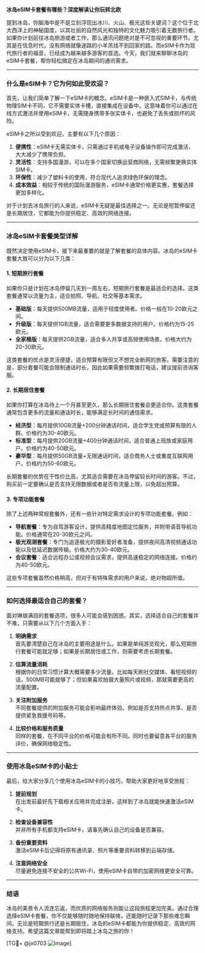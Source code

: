 **冰岛eSIM卡套餐有哪些？深度解读让你玩转北欧**

提到冰岛，你脑海中是不是立刻浮现出冰川、火山、极光这些关键词？这个位于北大西洋上的神秘国度，以其壮丽的自然风光和独特的文化魅力吸引着无数旅行者。如果你计划前往冰岛旅游或者工作，那么通讯问题绝对是不可忽视的重要环节。尤其是在信息时代，没有网络就像迷路的小羊羔找不到回家的路。而eSIM卡作为现代旅行者的福音，已经成为越来越多游客的首选。今天，我们就来聊聊冰岛的eSIM卡套餐，帮你轻松搞定在冰岛期间的通讯需求。

---

### **什么是eSIM卡？它为何如此受欢迎？**

首先，让我们简单了解一下eSIM卡的概念。eSIM卡是一种嵌入式SIM卡，与传统物理SIM卡不同，它不需要实体卡槽，直接集成在设备中。这意味着你可以通过在线方式激活并使用eSIM卡，无需随身携带多张实体卡，也避免了丢失或损坏的风险。

eSIM卡之所以受到欢迎，主要有以下几个原因：

1. **便携性**：eSIM卡无需实体卡，只需通过手机或电子设备操作即可完成激活，大大减少了携带负担。
2. **灵活性**：支持多国漫游，可以在多个国家切换运营商网络，无需频繁更换实体SIM卡。
3. **环保性**：减少了塑料卡的使用，符合现代人追求绿色环保的理念。
4. **成本效益**：相较于传统的国际漫游服务，eSIM卡通常价格更实惠，套餐选择更加多样化。

对于计划去冰岛旅行的人来说，eSIM卡无疑是最佳选择之一。无论是短暂停留还是长期居住，它都能为你提供稳定、高效的网络连接。

---

### **冰岛eSIM卡套餐类型详解**

既然决定使用eSIM卡，接下来最重要的就是了解套餐的具体内容。冰岛的eSIM卡套餐大致可以分为以下几类：

#### **1. 短期旅行套餐**
如果你只是计划在冰岛停留几天到一周左右，短期旅行套餐是最适合的选择。这类套餐通常以流量为主，适合拍照、导航、社交等基本需求。

- **基础版**：每天提供500MB流量，适用于轻度使用者。价格一般在10-20欧元之间。
- **升级版**：每天提供1GB流量，适合需要更多数据支持的用户。价格约为15-25欧元。
- **全家桶版**：每天提供2GB流量，适合多人共享或高频使用场景。价格大约为20-30欧元。

这类套餐的优点是灵活便捷，适合预算有限但又不想完全断网的旅客。需要注意的是，部分套餐可能会限制通话时长，因此如果需要频繁拨打电话，建议提前咨询客服。

#### **2. 长期居住套餐**
如果你打算在冰岛待上一个月甚至更久，那么长期居住套餐会更适合你。这类套餐通常包含更多的流量和通话时长，能够满足长时间的通信需求。

- **经济型**：每月提供10GB流量+200分钟通话时间，适合学生党或预算有限的人群。价格约为30-40欧元。
- **标准型**：每月提供20GB流量+400分钟通话时间，适合普通上班族或家庭用户。价格约为40-50欧元。
- **豪华型**：每月提供50GB流量+无限通话时间，适合商务人士或重度互联网用户。价格约为50-60欧元。

长期套餐的优势在于性价比高，尤其适合需要在冰岛停留较长时间的游客。不过，购买前一定要确认是否支持无限数据或者是否有流量上限，以免超出预算。

#### **3. 专项功能套餐**
除了上述两种常规套餐外，还有一些针对特定需求设计的专项功能套餐。例如：

- **导航套餐**：专为自驾游客设计，提供高精度地图定位服务，并附带语音导航功能。价格通常在20-30欧元之间。
- **极光观测套餐**：专门为追逐极光的摄影爱好者准备，提供夜间高清视频通话功能以及低延迟数据传输。价格大约为30-40欧元。
- **会议套餐**：适合远程办公或视频会议需求，提供高速稳定的网络连接。价格约为40-50欧元。

这些专项套餐虽然价格稍高，但对于有特殊需求的用户来说，绝对物超所值。

---

### **如何选择最适合自己的套餐？**

面对琳琅满目的套餐选项，很多人可能会感到困惑。其实，选择适合自己的套餐并不难，只需要从以下几个方面入手：

1. **明确需求**  
   首先要清楚自己在冰岛的主要用途是什么。如果是单纯游览观光，那么短期旅行套餐可能就足够；如果是长期居住或工作，则需要考虑长期套餐。

2. **估算流量消耗**  
   根据你的日常习惯计算大概需要多少流量。比如每天刷社交媒体、看短视频的话，500MB可能就够了；但如果喜欢拍摄大量照片或视频，那就需要更高的流量配置。

3. **关注附加服务**  
   不同套餐提供的附加服务可能会影响最终体验。例如是否支持热点共享、是否提供紧急救援号码等。

4. **比较价格和服务质量**  
   同样的套餐，在不同平台的价格可能会有所不同。同时也要留意各平台的服务评价，确保网络稳定性。

---

### **使用冰岛eSIM卡的小贴士**

最后，给大家分享几个使用冰岛eSIM卡的小技巧，帮助大家更好地享受旅程：

1. **提前规划**  
   在出发前最好先下载相关应用并完成注册，这样到了冰岛就能快速激活eSIM卡。

2. **检查设备兼容性**  
   并非所有手机都支持eSIM卡，请事先确认自己的设备是否兼容。

3. **备份重要资料**  
   激活eSIM卡后记得将原有通讯录、照片等重要资料转移到云端存储。

4. **注意网络安全**  
   尽量避免连接不安全的公共Wi-Fi，使用eSIM卡自带的加密网络更安全可靠。

---

### **结语**

冰岛的美景令人流连忘返，而优质的网络服务则能让这段旅程更加完美。通过合理选择eSIM卡套餐，你不仅能够随时随地保持联络，还能随时记录下那些难忘瞬间。无论是短期旅行还是长期居住，冰岛的eSIM卡都能为你提供稳定、高效的网络支持。希望这篇文章能帮到即将踏上冰岛之旅的你！

[TG💪+ @jx0703 ![Image](https://github.com/user-attachments/assets/dbca1d08-cadb-493c-b0ec-ad6f7a83f270)]